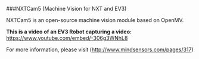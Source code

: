 ###NXTCam5 (Machine Vision for NXT and EV3)

NXTCam5 is an open-source machine vision module based on OpenMV.

**This is a video of an EV3 Robot capturing a video:**
https://www.youtube.com/embed/-306g3WNhL8

For more information, please visit (http://www.mindsensors.com/pages/317)
